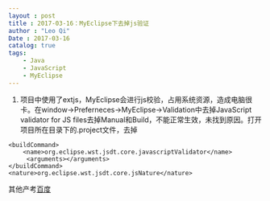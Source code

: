 ```yaml
---
layout : post
title : 2017-03-16：MyEclipse下去掉js验证
author : "Leo Qi"
Date : 2017-03-16
catalog: true
tags:
    - Java
    - JavaScript
    - MyEclipse
---
```



1. 项目中使用了extjs，MyEclipse会进行js校验，占用系统资源，造成电脑很卡。在window->Preferneces->MyEclipse->Validation中去掉JavaScript validator for JS files去掉Manual和Build，不能正常生效，未找到原因。打开项目所在目录下的.project文件，去掉
```
<buildCommand>  
    <name>org.eclipse.wst.jsdt.core.javascriptValidator</name>  
     <arguments></arguments>  
</buildCommand>  
<nature>org.eclipse.wst.jsdt.core.jsNature</nature>  
```
其他产考[百度](http://jingyan.baidu.com/article/ca41422fe094251eae99ede7.html)
